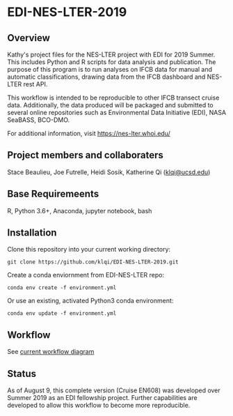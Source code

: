 # EDI-NES-LTER-2019

## Overview
Kathy's project files for the NES-LTER project with EDI for 2019 Summer. This includes Python and R scripts for data analysis and publication. The purpose of this program is to run analyses on IFCB data for manual and automatic classifications, drawing data from the IFCB dashboard and NES-LTER rest API. 

This workflow is intended to be reproducible to other IFCB transect cruise
data. Additionally, the data produced will be packaged and submitted to several
online repositories such as Environmental Data Initiative (EDI), NASA SeaBASS,
BCO-DMO. 

For additional information, visit https://nes-lter.whoi.edu/


## Project members and collaboraters
Stace Beaulieu, Joe Futrelle, Heidi Sosik, Katherine Qi (klqi@ucsd.edu)


## Base Requiremeents

R, Python 3.6+, Anaconda, jupyter notebook, bash


## Installation

Clone this repository into your current working directory:

```
git clone https://github.com/klqi/EDI-NES-LTER-2019.git
```

Create a conda enviornment from EDI-NES-LTER repo:

```
conda env create -f environment.yml
```

Or use an existing, activated Python3 conda environment: 

```
conda env update -f environment.yml
```

## Workflow

See [current workflow
diagram](https://github.com/klqi/EDI-NES-LTER-2019/blob/master/NES-LTER%20Transect%20Analysis%20Workflow%20Diagram.png)

## Status

As of August 9, this complete version (Cruise EN608) was developed over Summer 2019 as an EDI
fellowship project. Further capabilities are developed to allow this workflow
to become more reproducible. 
